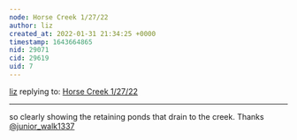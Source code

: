 ```yaml
---
node: Horse Creek 1/27/22
author: liz
created_at: 2022-01-31 21:34:25 +0000
timestamp: 1643664865
nid: 29071
cid: 29619
uid: 7
---
```




[liz](../profile/liz) replying to: [Horse Creek 1/27/22](../notes/junior_walk1337/01-27-2022/horse-creek-1-27-22)

----
so clearly showing the retaining ponds that drain to the creek. Thanks [@junior_walk1337](/profile/junior_walk1337) 